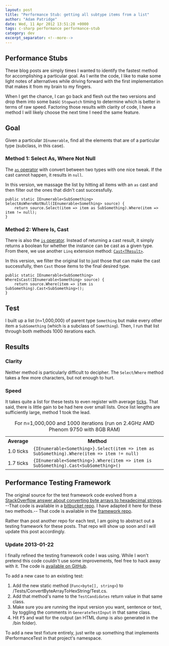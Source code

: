 ```yaml
---
layout: post
title: "Performance Stub: getting all subtype items from a list"
author: "Adam Patridge"
date: Wed, 11 Apr 2012 13:51:28 +0000
tags: c-sharp performance performance-stub
category: dev
excerpt_separator: <!--more-->
---
```


## Performance Stubs

These blog posts are simply times I wanted to identify the fastest method for accomplishing a particular goal. As I write the code, I like to make some light notes of alternatives while driving forward with the first implementation that makes it from my brain to my fingers.

When I get the chance, I can go back and flesh out the two versions and drop them into some basic `Stopwatch` timing to determine which is better in terms of raw speed. Factoring those results with clarity of code, I have a method I will likely choose the next time I need the same feature.

## Goal

Given a particular `IEnumerable`, find all the elements that are of a particular type (subclass, in this case).

<!--more-->

### Method 1: Select As, Where Not Null

The [`as` operator](http://msdn.microsoft.com/en-us/library/cscsdfbt(v=vs.71).aspx) with convert between two types with one nice tweak. If the cast cannot happen, it results in `null`.

In this version, we massage the list by hitting all items with an `as` cast and then filter out the ones that didn't cast successfully.

    public static IEnumerable<SubSomething> SelectAsWhereNotNull(IEnumerable<Something> source) {
        return source.Select(item => item as SubSomething).Where(item => item != null);
    }

### Method 2: Where Is, Cast

There is also the [`is` operator](http://msdn.microsoft.com/en-us/library/scekt9xw(v=vs.71).aspx). Instead of returning a cast result, it simply returns a boolean for whether the instance can be cast as a given type. From there, we use another `Linq` extension method: [`Cast<TResult>`](http://msdn.microsoft.com/en-us/library/bb341406.aspx).

In this version, we filter the original list to just those that can make the cast successfully, then `Cast` those items to the final desired type.

    public static IEnumerable<SubSomething> WhereIsCast(IEnumerable<Something> source) {
        return source.Where(item => item is SubSomething).Cast<SubSomething>();
    }

## Test

I built up a list (n=1,000,000) of parent type `Something` but make every other item a `SubSomething` (which is a subclass of `Something`). Then, I run that list through both methods 1000 iterations each.

## Results

### Clarity

Neither method is particularly difficult to decipher. The `Select`/`Where` method takes a few more characters, but not enough to hurt.

### Speed

It takes quite a list for these tests to even register with average [ticks](http://msdn.microsoft.com/en-us/library/system.datetime.ticks.aspx). That said, there is little gain to be had here over small lists. Once list lengths are sufficiently large, method 1 took the lead.

<table>
  <caption>For n=1,000,000 and 1000 iterations (run on 2.4GHz AMD Phenom 9750 with 8GB RAM)</caption>
  <tr>
    <th>Average</th>
    <th>Method</th>
  </tr>
  <tr>
    <td>1.0 ticks</td>
    <td><code>{IEnumerable&lt;Something&gt;}.Select(item =&gt; item as SubSomething).Where(item => item != null)</code></td>
  </tr>
  <tr>
    <td>1.7 ticks</td>
    <td><code>{IEnumerable&lt;Something&gt;}.Where(item => item is SubSomething).Cast&lt;SubSomething&gt;()</code></td>
  </tr>
</table>

## Performance Testing Framework

The original source for the test framework code evolved from a [StackOverflow answer about converting byte arrays to hexadecimal strings](http://stackoverflow.com/questions/311165/how-do-you-convert-byte-array-to-hexadecimal-string-and-vice-versa-in-c/624379#624379). --That code is available in a [bitbucket repo](https://bitbucket.org/patridge/convertbytearraytohexstringperftest). I have adapted it here for these two methods.-- That code is available in the [framework repo](https://github.com/patridge/PerformanceStubs).

Rather than post another repo for each test, I am going to abstract out a testing framework for these posts. That repo will show up soon and I will update this post accordingly.

### Update 2013-01-22

I finally refined the testing framework code I was using. While I won't pretend this code couldn't use some improvements, feel free to hack away with it. The code is [available on GitHub](https://github.com/patridge/PerformanceStubs).

To add a new case to an existing test:

1. Add the new static method (`Func<byte[], string>`) to /Tests/ConvertByteArrayToHexString/Test.cs.
1. Add that method's name to the `TestCandidates` return value in that same class.
1. Make sure you are running the input version you want, sentence or text, by toggling the comments in `GenerateTestInput` in that same class.
1. Hit <kbd>F5</kbd> and wait for the output (an HTML dump is also generated in the /bin folder).

To add a new test fixture entirely, just write up something that implements IPerformanceTest in that project's namespace.
